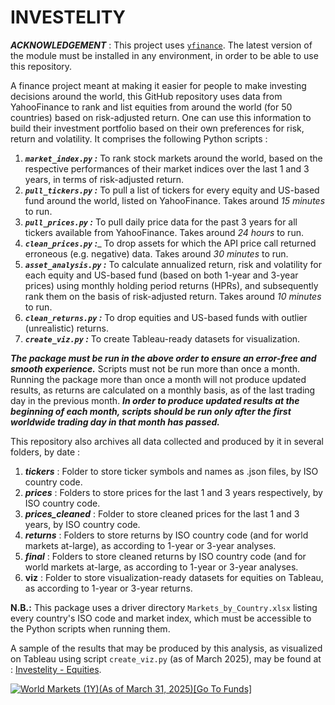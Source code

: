 # INVESTELITY

___*ACKNOWLEDGEMENT*___ : This project uses [```yfinance```](https://pypi.org/project/yfinance/). The latest version of the module must be installed in any environment, in order to be able to use this repository.

A finance project meant at making it easier for people to make investing decisions around the world, this GitHub repository uses data from YahooFinance to rank and list equities from around the world (for 50 countries) based on risk-adjusted return. One can use this information to build their investment portfolio based on their own preferences for risk, return and volatility.
It comprises the following Python scripts :

1. ___```market_index.py``` :___ To rank stock markets around the world, based on the respective performances of their market indices over the last 1 and 3 years, in terms of risk-adjusted return.
2. ___```pull_tickers.py``` :___ To pull a list of tickers for every equity and US-based fund around the world, listed on YahooFinance. Takes around *15 minutes* to run.
3. ___```pull_prices.py``` :___ To pull daily price data for the past 3 years for all tickers available from YahooFinance. Takes around *24 hours* to run.
4. ___```clean_prices.py``` :____ To drop assets for which the API price call returned erroneous (e.g. negative) data. Takes around *30 minutes* to run.
5. ___```asset_analysis.py``` :___ To calculate annualized return, risk and volatility for each equity and US-based fund (based on both 1-year and 3-year prices) using monthly holding period returns (HPRs), and subsequently rank them on the basis of risk-adjusted return. Takes around *10 minutes* to run.
6. ___```clean_returns.py``` :___ To drop equities and US-based funds with outlier (unrealistic) returns.
7. ___```create_viz.py``` :___ To create Tableau-ready datasets for visualization.

___The package must be run in the above order to ensure an error-free and smooth experience.___ Scripts must not be run more than once a month. Running the package more than once a month will not produce updated results, as returns are calculated on a monthly basis, as of the last trading day in the previous month.
___In order to produce updated results at the beginning of each month, scripts should be run only after the first worldwide trading day in that month has passed.___

This repository also archives all data collected and produced by it in several folders, by date :
1. ___tickers___ : Folder to store ticker symbols and names as .json files, by ISO country code.
2. ___prices___ : Folders to store prices for the last 1 and 3 years respectively, by ISO country code.
3. ___prices_cleaned___ : Folder to store cleaned prices for the last 1 and 3 years, by ISO country code.
4. ___returns___ : Folders to store returns by ISO country code (and for world markets at-large), as according to 1-year or 3-year analyses.
5. ___final___ : Folders to store cleaned returns by ISO country code (and for world markets at-large, as according to 1-year or 3-year analyses. 
6. ____viz____ : Folder to store visualization-ready datasets for equities on Tableau, as according to 1-year or 3-year returns.

__N.B.:__ This package uses a driver directory ```Markets_by_Country.xlsx``` listing every country's ISO code and market index, which must be accessible to the Python scripts when running them.

A sample of the results that may be produced by this analysis, as visualized on Tableau using script ```create_viz.py``` (as of March 2025), may be found at : [Investelity - Equities](https://public.tableau.com/app/profile/rishabh.basu/viz/Investelity-Equities/Sheet1).

<div class='tableauPlaceholder' id='viz1745698007953' style='position: relative'><noscript><a href='#'><img alt='World Markets (1Y)(As of March 31, 2025)[Go To Funds] ' src='https:&#47;&#47;public.tableau.com&#47;static&#47;images&#47;In&#47;Investelity-Equities&#47;Sheet1&#47;1_rss.png' style='border: none' /></a></noscript><object class='tableauViz'  style='display:none;'><param name='host_url' value='https%3A%2F%2Fpublic.tableau.com%2F' /> <param name='embed_code_version' value='3' /> <param name='site_root' value='' /><param name='name' value='Investelity-Equities&#47;Sheet1' /><param name='tabs' value='no' /><param name='toolbar' value='yes' /><param name='static_image' value='https:&#47;&#47;public.tableau.com&#47;static&#47;images&#47;In&#47;Investelity-Equities&#47;Sheet1&#47;1.png' /> <param name='animate_transition' value='yes' /><param name='display_static_image' value='yes' /><param name='display_spinner' value='yes' /><param name='display_overlay' value='yes' /><param name='display_count' value='yes' /><param name='language' value='en-US' /></object></div>
